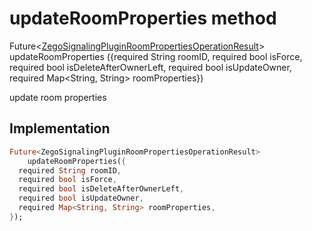 


# updateRoomProperties method








Future&lt;[ZegoSignalingPluginRoomPropertiesOperationResult](../../zego_uikit_prebuilt_live_audio_room/ZegoSignalingPluginRoomPropertiesOperationResult-class.md)> updateRoomProperties
({required String roomID, required bool isForce, required bool isDeleteAfterOwnerLeft, required bool isUpdateOwner, required Map&lt;String, String> roomProperties})





<p>update room properties</p>



## Implementation

```dart
Future<ZegoSignalingPluginRoomPropertiesOperationResult>
    updateRoomProperties({
  required String roomID,
  required bool isForce,
  required bool isDeleteAfterOwnerLeft,
  required bool isUpdateOwner,
  required Map<String, String> roomProperties,
});
```








